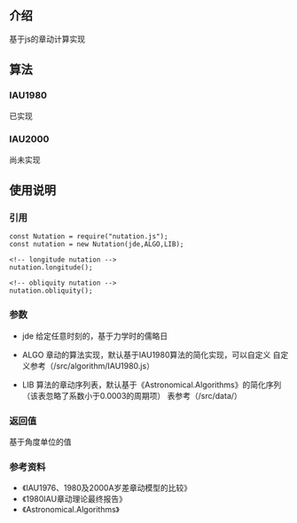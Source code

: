 <!--
 * @Description: 
 * @Version: 1.0.0
 * @Author: lax
 * @Date: 2022-08-09 09:04:42
 * @LastEditors: lax
 * @LastEditTime: 2022-08-10 11:10:55
 * @FilePath: \nutation.js\readme.md
-->
## 介绍
基于js的章动计算实现

## 算法

### IAU1980
已实现

### IAU2000
尚未实现

## 使用说明

### 引用

```
const Nutation = require("nutation.js");
const nutation = new Nutation(jde,ALGO,LIB);
```

```
<!-- longitude nutation -->
nutation.longitude();
```

```
<!-- obliquity nutation -->
nutation.obliquity();
```
### 参数

* jde 
给定任意时刻的，基于力学时的儒略日

* ALGO
章动的算法实现，默认基于IAU1980算法的简化实现，可以自定义 自定义参考（/src/algorithm/IAU1980.js）

* LIB
算法的章动序列表，默认基于《Astronomical.Algorithms》的简化序列（该表忽略了系数小于0.0003的周期项）
表参考（/src/data/）

### 返回值
基于角度单位的值


### 参考资料

* 《IAU1976、1980及2000A岁差章动模型的比较》
* 《1980IAU章动理论最终报告》
* 《Astronomical.Algorithms》
